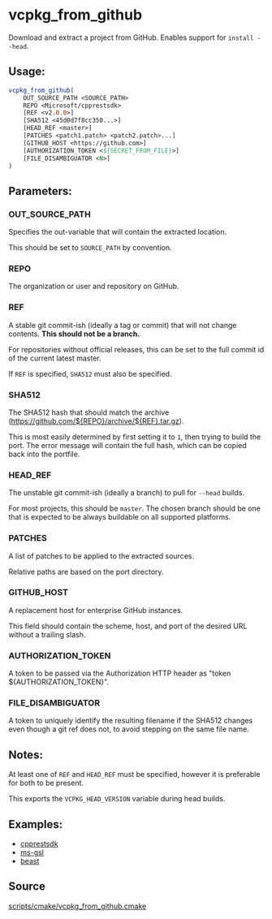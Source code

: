 # vcpkg_from_github

Download and extract a project from GitHub. Enables support for `install --head`.

## Usage:
```cmake
vcpkg_from_github(
    OUT_SOURCE_PATH <SOURCE_PATH>
    REPO <Microsoft/cpprestsdk>
    [REF <v2.0.0>]
    [SHA512 <45d0d7f8cc350...>]
    [HEAD_REF <master>]
    [PATCHES <patch1.patch> <patch2.patch>...]
    [GITHUB_HOST <https://github.com>]
    [AUTHORIZATION_TOKEN <${SECRET_FROM_FILE}>]
    [FILE_DISAMBIGUATOR <N>]
)
```

## Parameters:
### OUT_SOURCE_PATH
Specifies the out-variable that will contain the extracted location.

This should be set to `SOURCE_PATH` by convention.

### REPO
The organization or user and repository on GitHub.

### REF
A stable git commit-ish (ideally a tag or commit) that will not change contents. **This should not be a branch.**

For repositories without official releases, this can be set to the full commit id of the current latest master.

If `REF` is specified, `SHA512` must also be specified.

### SHA512
The SHA512 hash that should match the archive (https://github.com/${REPO}/archive/${REF}.tar.gz).

This is most easily determined by first setting it to `1`, then trying to build the port. The error message will contain the full hash, which can be copied back into the portfile.

### HEAD_REF
The unstable git commit-ish (ideally a branch) to pull for `--head` builds.

For most projects, this should be `master`. The chosen branch should be one that is expected to be always buildable on all supported platforms.

### PATCHES
A list of patches to be applied to the extracted sources.

Relative paths are based on the port directory.

### GITHUB_HOST
A replacement host for enterprise GitHub instances.

This field should contain the scheme, host, and port of the desired URL without a trailing slash.

### AUTHORIZATION_TOKEN
A token to be passed via the Authorization HTTP header as "token ${AUTHORIZATION_TOKEN}".

### FILE_DISAMBIGUATOR
A token to uniquely identify the resulting filename if the SHA512 changes even though a git ref does not, to avoid stepping on the same file name.

## Notes:
At least one of `REF` and `HEAD_REF` must be specified, however it is preferable for both to be present.

This exports the `VCPKG_HEAD_VERSION` variable during head builds.

## Examples:

* [cpprestsdk](https://github.com/Microsoft/vcpkg/blob/master/ports/cpprestsdk/portfile.cmake)
* [ms-gsl](https://github.com/Microsoft/vcpkg/blob/master/ports/ms-gsl/portfile.cmake)
* [beast](https://github.com/Microsoft/vcpkg/blob/master/ports/beast/portfile.cmake)

## Source
[scripts/cmake/vcpkg_from_github.cmake](https://github.com/Microsoft/vcpkg/blob/master/scripts/cmake/vcpkg_from_github.cmake)

